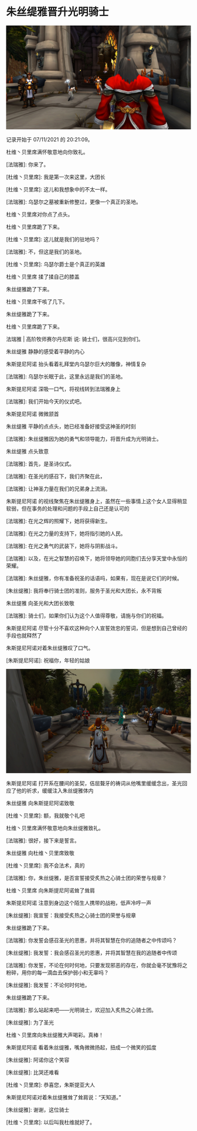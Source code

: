 # 朱丝缇雅晋升光明骑士

![&#x4E4C;&#x745F;&#x5C14;&#x4E4B;&#x5893;](../../.gitbook/assets/wu-se-er-zhi-mu-.jpg)

记录开始于 07/11/2021 的 20:21:09。

杜维丶贝里席满怀敬意地向你致礼。

\[法瑞雅\]: 你来了。

\[杜维丶贝里席\]: 我是第一次来这里，大团长

\[杜维丶贝里席\]: 这儿和我想象中的不太一样。

\[法瑞雅\]: 乌瑟尔之墓被重新修整过，更像一个真正的圣地。

杜维丶贝里席对你点了点头。

杜维丶贝里席跪了下来。

\[杜维丶贝里席\]: 这儿就是我们的驻地吗？

\[法瑞雅\]: 不，但这是我们的圣地。

\[杜维丶贝里席\]: 乌瑟尔爵士是个真正的英雄

杜维丶贝里席 揉了揉自己的膝盖

朱丝缇雅跪了下来。

杜维丶贝里席干咳了几下。

朱丝缇雅跪了下来。

杜维丶贝里席跪了下来。

法瑞雅 \| 高阶牧师赛尔丹尼斯 说: 骑士们，很高兴见到你们。

朱丝缇雅 静静的感受着平静的内心

朱斯提尼阿诺 抬头看着礼拜堂内乌瑟尔巨大的雕像，神情复杂

\[法瑞雅\]: 乌瑟尔长眠于此，这里永远是我们的圣地。

朱斯提尼阿诺 深吸一口气，将视线转到法瑞雅身上

\[法瑞雅\]: 我们开始今天的仪式吧。



朱斯提尼阿诺 微微颔首

朱丝缇雅 平静的点点头，她已经准备好接受这神圣的时刻

\[法瑞雅\]: 朱丝缇雅因为她的勇气和领导能力，将晋升成为光明骑士。

朱丝缇雅 点头致意

\[法瑞雅\]: 首先，是圣诗仪式。

\[法瑞雅\]: 在圣光的感召下，我们齐聚在此，

\[法瑞雅\]: 让神圣力量在我们的兄弟身上流淌。

朱斯提尼阿诺 的视线聚焦在朱丝缇雅身上，虽然在一些事情上这个女人显得稍显软弱，但在事务的处理和问题的手段上自己还是认可的

\[法瑞雅\]: 在光之辉的照耀下，她将获得新生。

\[法瑞雅\]: 在光之力量的支持下，她将指引她的人民。

\[法瑞雅\]: 在光之勇气的武装下，她将与阴影战斗。

\[法瑞雅\]: 以及，在光之智慧的召唤下，她将领导她的同胞们去分享天堂中永恒的荣耀。

\[法瑞雅\]: 朱丝缇雅，你有准备祝圣的话语吗，如果有，现在是说它们的时候。

\[朱丝缇雅\]: 我将奉行骑士团的准则，服务于圣光和大团长，永不背叛

朱丝缇雅 向圣光和大团长致敬

\[法瑞雅\]: 骑士们，如果你们认为这个人值得尊敬，请施与你们的祝福。

朱斯提尼阿诺 尽管十分不喜欢这种向个人宣誓效忠的誓词，但是想到自己曾经的手段也就释然了

朱斯提尼阿诺对着朱丝缇雅叹了口气。

\[朱斯提尼阿诺\]: 祝福你，年轻的姑娘

![&#x6731;&#x4E1D;&#x7F07;&#x96C5;&#x664B;&#x5347;](../../.gitbook/assets/zhu-si-ti-ya-jin-sheng-.jpg)

朱斯提尼阿诺 打开系在腰间的圣契，佶屈聱牙的祷词从他嘴里缓缓念出，圣光回应了他的祈求，缓缓注入朱丝缇雅体内

朱丝缇雅 向朱斯提尼阿诺致敬

\[杜维丶贝里席\]: 额，我就敬个礼吧

杜维丶贝里席满怀敬意地向朱丝缇雅致礼。

\[法瑞雅\]: 很好，接下来是誓言。

朱丝缇雅 向杜维丶贝里席致敬

\[杜维丶贝里席\]: 我不会法术，真的

\[法瑞雅\]: 你，朱丝缇雅，是否宣誓接受炙热之心骑士团的荣誉与规章？

杜维丶贝里席 向朱斯提尼阿诺耸了耸肩

朱斯提尼阿诺 注意到身边这个陌生人携带的战袍，低声冷哼一声

\[朱丝缇雅\]: 我宣誓：我接受炙热之心骑士团的荣誉与规章

朱丝缇雅跪了下来。

\[法瑞雅\]: 你发誓会感召圣光的恩惠，并将其智慧在你的追随者之中传颂吗？

\[朱丝缇雅\]: 我发誓：我会感召圣光的恩惠，并将其智慧在我的追随者中传颂

\[法瑞雅\]: 你发誓，不论在何时何地，只要发现邪恶的存在，你就会毫不犹豫将之粉碎，用你的每一滴血去保护弱小和无辜吗？

\[朱丝缇雅\]: 我发誓：不论何时何地，

朱丝缇雅跪了下来。

\[法瑞雅\]: 那么站起来吧——光明骑士，欢迎加入炙热之心骑士团。

\[朱丝缇雅\]: 为了圣光

杜维丶贝里席向朱丝缇雅大声喝彩。真棒！

朱斯提尼阿诺 看着朱丝缇雅，嘴角微微扬起，扭成一个微笑的弧度

\[朱丝缇雅\]: 阿诺你这个笑容

\[朱丝缇雅\]: 比哭还难看

\[杜维丶贝里席\]: 恭喜您，朱斯提亚大人

朱斯提尼阿诺对着朱丝缇雅耸了耸肩说：“天知道。”

\[朱丝缇雅\]: 谢谢，这位骑士

\[杜维丶贝里席\]: 以后叫我杜维就好了。

